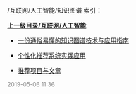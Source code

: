 /互联网/人工智能/知识图谱 索引：


**[上一级目录/互联网/人工智能](/互联网/人工智能/index.md)**

- [一份通俗易懂的知识图谱技术与应用指南](/互联网/人工智能/知识图谱/一份通俗易懂的知识图谱技术与应用指南.md)

- [个性化推荐系统实践应用](/互联网/人工智能/知识图谱/个性化推荐系统实践应用.md)

- [推荐项目与文章](/互联网/人工智能/知识图谱/推荐项目与文章.md)


<font size=2 color='grey'> 2019-05-06 11:36 </font>